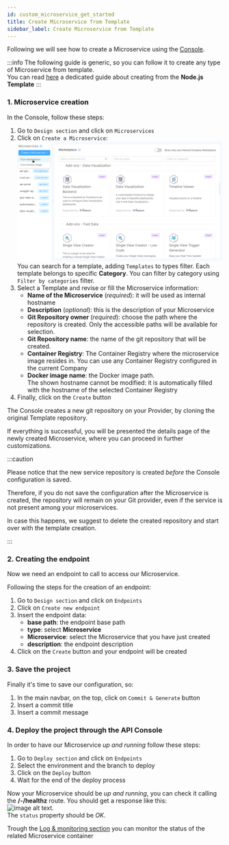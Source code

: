 ```yaml
---
id: custom_microservice_get_started
title: Create Microservice from Template
sidebar_label: Create Microservice from Template
---
```

Following we will see how to create a Microservice using the [Console](/development_suite/overview-dev-suite.md).

:::info
The following guide is generic, so you can follow it to create any type of Microservice from template.  
You can read [here](/development_suite/api-console/api-design/plugin_baas_4.md) a dedicated guide about creating from the **Node.js Template**
:::

### 1. Microservice creation

In the Console, follow these steps:

 1. Go to `Design section` and click on `Microservices`
 2. Click on `Create a Microservice`:  
   ![new-examples](./img/Marketplace-categories.png)
   You can search for a template, adding `Templates` to types filter. Each template belongs to specific **Category**. You can filter by category using `Filter by categories` filter.
 3. Select a Template and revise or fill the Microservice information:
      * **Name of the Microservice** (*required*): it will be used as internal hostname
      * **Description** (*optional*): this is the description of your Microservice
      * **Git Repository owner** (*required*): choose the path where the repository is created. Only the accessible paths will be available for selection.
      * **Git Repository name**: the name of the git repository that will be created.
      * **Container Registry**: The Container Registry where the microservice image resides in.
      You can use any Container Registry configured in the current Company
      * **Docker image name**: the Docker image path.  
      The shown hostname cannot be modified: it is automatically filled with the hostname of the selected Container Registry
 4. Finally, click on the `Create` button

The Console creates a new git repository on your Provider, by cloning the original Template repository.

If everything is successful, you will be presented the details page of the newly created Microservice, where you can proceed in further customizations.

:::caution

Please notice that the new service repository is created *before* the Console configuration is saved.

Therefore, if you do not save the configuration after the Microservice is created, the repository will remain on your Git provider, even if the service is not present among your microservices.

In case this happens, we suggest to delete the created repository and start over with the template creation.

:::

### 2. Creating the endpoint

Now we need an endpoint to call to access our Microservice.

Following the steps for the creation of an endpoint:

 1. Go to `Design section` and click on `Endpoints`
 2. Click on `Create new endpoint`
 3. Insert the endpoint data:
    * **base path**: the endpoint base path
    * **type**: select __Microservice__
    * **Microservice**: select the Microservice that you have just created
    * **description**: the endpoint description
 4. Click on the `Create` button and your endpoint will be created

### 3. Save the project

Finally it's time to save our configuration, so:

1. In the main navbar, on the top, click on `Commit & Generate` button
2. Insert a commit title
3. Insert a commit message

### 4. Deploy the project through the API Console

In order to have our Microservice _up and running_ follow these steps:

1. Go to `Deploy section` and click on `Endpoints`
1. Select the environment and the branch to deploy
1. Click on the `Deploy` button
1. Wait for the end of the deploy process

Now your Microservice should be _up and running_, you can check it calling the **/-/healthz** route. You should get a response like this:  
![image alt text](img/healthz_response.png).  
The `status` property should be *OK*.

Trough the [Log & monitoring section](/development_suite/monitoring/introduction.md) you can monitor the status of the related Microservice container
